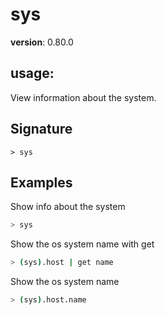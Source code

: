 # sys

**version**: 0.80.0

## **usage**:

View information about the system.

## Signature

`> sys `

## Examples

Show info about the system

```bash
> sys
```

Show the os system name with get

```bash
> (sys).host | get name
```

Show the os system name

```bash
> (sys).host.name
```
